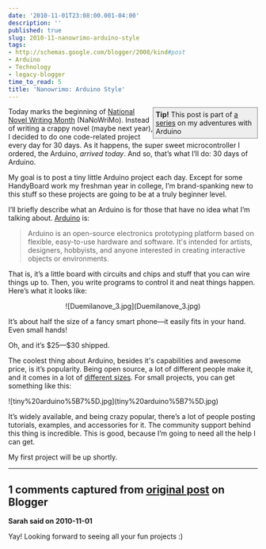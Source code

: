 ```yaml
---
date: '2010-11-01T23:08:00.001-04:00'
description: ''
published: true
slug: 2010-11-nanowrimo-arduino-style
tags:
- http://schemas.google.com/blogger/2008/kind#post
- Arduino
- Technology
- legacy-blogger
time_to_read: 5
title: 'Nanowrimo: Arduino Style'
---
```


<div style="border-bottom: #888 1px solid; border-left: #888 1px solid; padding-bottom: 5px; background-color: #eee; margin: 0px auto; padding-left: 5px; width: 200px; padding-right: 5px; float: right; border-top: #888 1px solid; border-right: #888 1px solid; padding-top: 5px;"><strong>Tip!</strong> This post is part of <a href="http://blog.wassupy.com/search/label/30%20Days%20Of%20Arduino">a series</a> on my adventures with Arduino</div>
<p>Today marks the beginning of <a href="http://www.nanowrimo.org/">National Novel Writing Month</a> (NaNoWriMo). Instead of writing a crappy novel (maybe next year), I decided to do one code-related project every day for 30 days. As it happens, the super sweet microcontroller I ordered, the Arduino, <em>arrived today</em>. And so, that’s what I’ll do: 30 days of Arduino.</p>
<p>My goal is to post a tiny little Arduino project each day. Except for some HandyBoard work my freshman year in college, I’m brand-spanking new to this stuff so these projects are going to be at a truly beginner level. </p>
<p>I’ll briefly describe what an Arduino is for those that have no idea what I’m talking about. <a href="http://arduino.cc/">Arduino</a> is:</p>
<blockquote> 
<p>Arduino is an open-source electronics prototyping platform based on flexible, easy-to-use hardware and software. It's intended for artists, designers, hobbyists, and anyone interested in creating interactive objects or environments.</p>
</blockquote>
<p>That is, it’s a little board with circuits and chips and stuff that you can wire things up to. Then, you write programs to control it and neat things happen. Here’s what it looks like:</p>  <p align="center">![Duemilanove_3.jpg](Duemilanove_3.jpg)</p>
<p>It’s about half the size of a fancy smart phone—it easily fits in your hand. Even small hands!</p>
<p>Oh, and it’s $25—$30 shipped.</p>
<p>The coolest thing about Arduino, besides it's capabilities and awesome price, is it’s popularity. Being open source, a lot of different people make it, and it comes in a lot of <a href="http://www.sparkfun.com/commerce/tutorial_info.php?tutorials_id=148">different sizes</a>. For small projects, you can get something like this:</p>
<p>![tiny%20arduino%5B7%5D.jpg](tiny%20arduino%5B7%5D.jpg)</p>
<p>It’s widely available, and being crazy popular, there’s a lot of people posting tutorials, examples, and accessories for it. The community support behind this thing is incredible. This is good, because I’m going to need all the help I can get.</p>
<p>My first project will be up shortly.</p>

---

## 1 comments captured from [original post](https://blog.wassupy.com/2010/11/nanowrimo-arduino-style.html) on Blogger

**Sarah said on 2010-11-01**

Yay!  Looking forward to seeing all your fun projects :)

